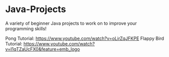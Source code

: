 # Java-Projects
A variety of beginner Java projects to work on to improve your programming skills!

Pong Tutorial: https://www.youtube.com/watch?v=oLirZqJFKPE
Flappy Bird Tutorial: https://www.youtube.com/watch?v=I1qTZaUcFX0&feature=emb_logo
